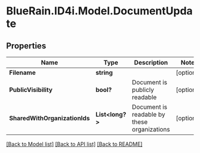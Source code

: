 # BlueRain.ID4i.Model.DocumentUpdate
## Properties

Name | Type | Description | Notes
------------ | ------------- | ------------- | -------------
**Filename** | **string** |  | [optional] 
**PublicVisibility** | **bool?** | Document is publicly readable | [optional] 
**SharedWithOrganizationIds** | **List&lt;long?&gt;** | Document is readable by these organizations | [optional] 

[[Back to Model list]](../README.md#documentation-for-models) [[Back to API list]](../README.md#documentation-for-api-endpoints) [[Back to README]](../README.md)

